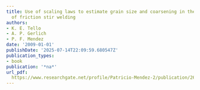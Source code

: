 ```yaml
---
title: Use of scaling laws to estimate grain size and coarsening in the stir zone
  of friction stir welding
authors:
- K. E. Tello
- A. P. Gerlich
- P. F. Mendez
date: '2009-01-01'
publishDate: '2025-07-14T22:09:59.680547Z'
publication_types:
- book
publication: '*na*'
url_pdf: 
  https://www.researchgate.net/profile/Patricio-Mendez-2/publication/267957865_USE_OF_SCALING_LAWS_TO_ESTIMATE_GRAIN_SIZE_AND_COARSENING_IN_THE_STIR_ZONE_OF_FRICTION_STIR_WELDING/links/54bd493c0cf218da9391ae09/USE-OF-SCALING-LAWS-TO-ESTIMATE-GRAIN-SIZE-AND-COARSENING-IN-THE-STIR-ZONE-OF-FRICTION-STIR-WELDING.pdf
---
```


